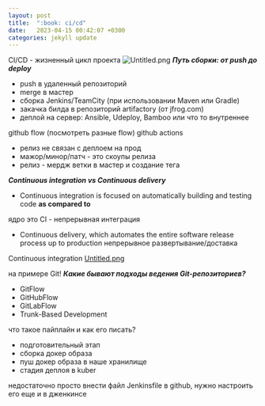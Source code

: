 ```yaml
---
layout: post
title:  ":book: ci/cd"
date:   2023-04-15 00:42:07 +0300
categories: jekyll update
---
```


CI/CD - жизненный цикл проекта
![Untitled.png](..%2F..%2F..%2FDownloads%2FUntitled.png)
***Путь сборки: от push до deploy***

- push в удаленный репозиторий
- merge в мастер
- сборка Jenkins/TeamCity (при использовании Maven или Gradle)
- закачка билда в репозиторий artifactory (от jfrog.com)
- деплой на сервер: Ansible, Udeploy, Bamboo или что то внутреннее

github flow (посмотреть разные flow) github actions

- релиз не связан с деплоем на прод
- мажор/минор/патч - это скоупы релиза
- релиз - мердж ветки в мастер и создание тега

***Continuous integration vs Continuous delivery***

- Continuous integration is focused on automatically building and testing code
  **as compared to**

ядро это CI - непрерывная интеграция

- Continuous delivery, which automates the entire software release process up to production
  непрерывное развертывание/доставка

Continuous integration
[Untitled.png](..%2Fassets%2Fimages%2FUntitled.png)

на примере Git!
***Какие бывают подходы ведения Git-репозиториев?***
- GitFlow
- GitHubFlow
- GitLabFlow
- Trunk-Based Development

что такое пайплайн и как его писать?
- подготовительный этап
- сборка докер образа
- пуш докер образа в наше хранилище
- стадия деплоя в kuber

недостаточно просто внести файл Jenkinsfile в github, нужно настроить его еще и в дженкинсе

